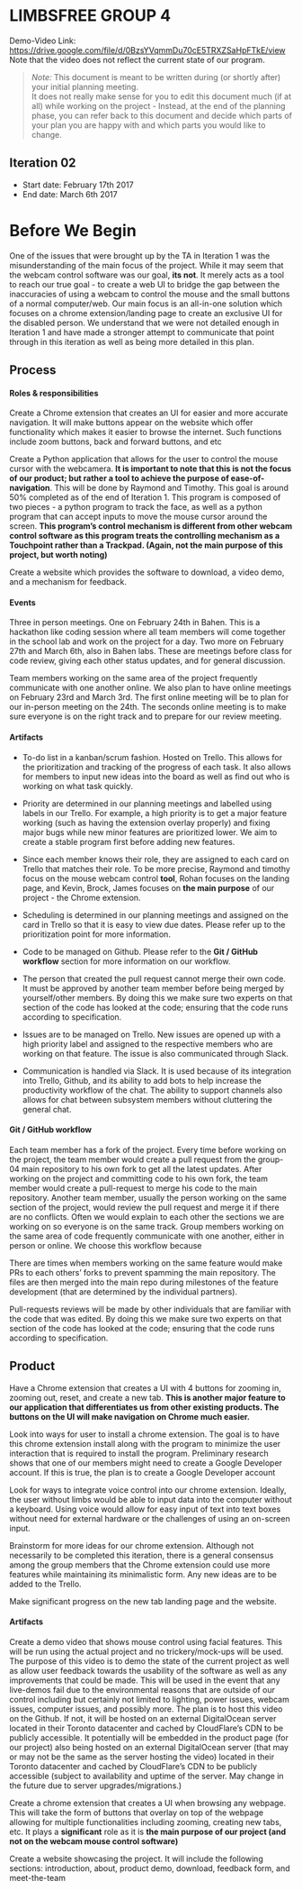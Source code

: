 # LIMBSFREE GROUP 4

Demo-Video Link: https://drive.google.com/file/d/0BzsYVqmmDu70cE5TRXZSaHpFTkE/view
Note that the video does not reflect the current state of our program.


 > _Note:_ This document is meant to be written during (or shortly after) your initial planning meeting.     
 > It does not really make sense for you to edit this document much (if at all) while working on the project - Instead, at the end of the planning phase, you can refer back to this document and decide which parts of your plan you are happy with and which parts you would like to change.


## Iteration 02

 * Start date: February 17th 2017
 * End date: March 6th 2017

# Before We Begin
One of the issues that were brought up by the TA in Iteration 1 was the misunderstanding of the main focus of the project. While it may seem that the webcam control software was our goal, **its not**. It merely acts as a tool to reach our true goal - to create a web UI to bridge the gap between the inaccuracies of using a webcam to control the mouse and the small buttons of a normal computer/web. Our main focus is an all-in-one solution which focuses on a chrome extension/landing page to create an exclusive UI for the disabled person. We understand that we were not detailed enough in Iteration 1 and have made a stronger attempt to communicate that point through in this iteration as well as being more detailed in this plan. 

## Process


#### Roles & responsibilities


Create a Chrome extension that creates an UI for easier and more accurate navigation. It will make buttons appear on the website which offer functionality which makes it easier to browse the internet. Such functions include zoom buttons, back and forward buttons, and etc

Create a Python application that allows for the user to control the mouse cursor with the webcamera. **It is important to note that this is not the focus of our product; but rather a tool to achieve the purpose of ease-of-navigation**. This will be done by Raymond and Timothy. This goal is around 50% completed as of the end of Iteration 1. This program is composed of two pieces - a python program to track the face, as well as a python program that can accept inputs to move the mouse cursor around the screen. **This program’s control mechanism is different from other webcam control software as this program treats the controlling mechanism as a Touchpoint rather than a Trackpad. (Again, not the main purpose of this project, but worth noting)**

Create a website which provides the software to download, a video demo, and a mechanism for feedback. 

#### Events


Three in person meetings. One on February 24th in Bahen. This is a hackathon like coding session where all team members will come together in the school lab and work on the project for a day. Two more on February 27th and March 6th, also in Bahen labs. These are meetings before class for code review,  giving each other status updates, and for general discussion.

Team members working on the same area of the project frequently communicate with one another online. We also plan to have online meetings on February 23rd and March 3rd. The first online meeting will be to plan for our in-person meeting on the 24th. The seconds online meeting is to make sure everyone is on the right track and to prepare for our review meeting.

#### Artifacts


* To-do list in a kanban/scrum fashion. Hosted on Trello. This allows for the prioritization and tracking of the progress of each task. It also allows for members to input new ideas into the board as well as find out who is working on what task quickly. 

* Priority are determined in our planning meetings and labelled using labels in our Trello. For example, a high priority is to get a major feature working (such as having the extension overlay properly) and fixing major bugs while new minor features are prioritized lower. We aim to create a stable program first before adding new features. 
* Since each member knows their role, they are assigned to each card on Trello that matches their role. To be more precise, Raymond and timothy focus on the mouse webcam control **tool**, Rohan focuses on the landing page, and Kevin, Brock, James focuses on **the main purpose** of our project - the Chrome extension.

* Scheduling is determined in our planning meetings and assigned on the card in Trello so that it is easy to view due dates. Please refer up to the prioritization point for more information. 

* Code to be managed on Github. Please refer to the **Git / GitHub workflow** section for more information on our workflow.

* The person that created the pull request cannot merge their own code. It must be approved by another team member before being merged by yourself/other members. By doing this we make sure two experts on that section of the code has looked at the code; ensuring that the code runs according to specification.

* Issues are to be managed on Trello. New issues are opened up with a high priority label and assigned to the respective members who are working on that feature. The issue is also communicated through Slack. 

* Communication is handled via Slack. It is used because of its integration into Trello, Github, and its ability to add bots to help increase the productivity workflow of the chat. The ability to support channels also allows for chat between subsystem members without cluttering the general chat. 


#### Git / GitHub workflow


Each team member has a fork of the project. Every time before working on the project, the team member would create a pull request from the group-04 main repository to his own fork to get all the latest updates. After working on the project and committing code to his own fork, the team member would create a pull-request to merge his code to the main repository. Another team member, usually the person working on the same section of the project, would review the pull request and merge it if there are no conflicts. Often we would explain to each other the sections we are working on so everyone is on the same track. Group members working on the same area of code frequently communicate with one another, either in person or online. We choose this workflow because 

There are times when members working on the same feature would make PRs to each others’ forks to prevent spamming the main repository. The files are then merged into the main repo during milestones of the feature development (that are determined by the individual partners). 

Pull-requests reviews will be made by other individuals that are familiar with the code that was edited. By doing this we make sure two experts on that section of the code has looked at the code; ensuring that the code runs according to specification.

## Product


Have a Chrome extension that creates a UI with 4 buttons for zooming in, zooming out, reset, and create a new tab. **This is another major feature to our application that differentiates us from other existing products. The buttons on the UI will make navigation on Chrome much easier.**

Look into ways for user to install a chrome extension. The goal is to have this chrome extension install along with the program to minimize the user interaction that is required to install the program. Preliminary research shows that one of our members might need to create a Google Developer account. If this is true, the plan is to create a Google Developer account

Look for ways to integrate voice control into our chrome extension. Ideally, the user without limbs would be able to input data into the computer without a keyboard. Using voice would allow for easy input of text into text boxes without need for external hardware or the challenges of using an on-screen input.

Brainstorm for more ideas for our chrome extension. Although not necessarily to be completed this iteration, there is a general consensus among the group members that the Chrome extension could use more features while maintaining its minimalistic form. Any new ideas are to be added to the Trello.

Make significant progress on the new tab landing page and the website.

#### Artifacts


Create a demo video that shows mouse control using facial features. This will be run using the actual project and no trickery/mock-ups will be used. The purpose of this video is to demo the state of the current project as well as allow user feedback towards the usability of the software as well as any improvements that could be made. This will be used in the event that any live-demos fail due to the environmental reasons that are outside of our control including but certainly not limited to lighting, power issues, webcam issues, computer issues, and possibly more. The plan is to host this video on the Github. If not, it will be hosted on an external DigitalOcean server located in their Toronto datacenter and cached by CloudFlare’s CDN to be publicly accessible. It potentially will be embedded in the product page (for our project) also being hosted on an external DigitalOcean server (that may or may not be the same as the server hosting the video) located in their Toronto datacenter and cached by CloudFlare’s CDN to be publicly accessible (subject to availability and uptime of the server. May change in the future due to server upgrades/migrations.)

Create a chrome extension that creates a UI when browsing any webpage. This will take the form of buttons that overlay on top of the webpage allowing for multiple functionalities including zooming, creating new tabs, etc. It plays a **significant** role as it is **the main purpose of our project (and not on the webcam mouse control software)** 

Create a website showcasing the project. It will include the following sections: introduction, about, product demo, download, feedback form, and meet-the-team 

